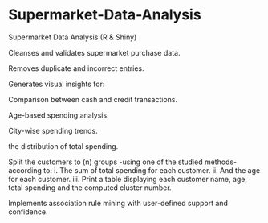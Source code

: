 # Supermarket-Data-Analysis
Supermarket Data Analysis (R & Shiny)

Cleanses and validates supermarket purchase data.

Removes duplicate and incorrect entries.

Generates visual insights for:

Comparison between cash and credit transactions.

Age-based spending analysis.

City-wise spending trends.

the distribution of total spending.

Split the customers to (n) groups -using one of the studied methods- according to:
i. The sum of total spending for each customer.
ii. And the age for each customer.
iii. Print a table displaying each customer name, age, total spending and the
computed cluster number.


Implements association rule mining with user-defined support and confidence.
